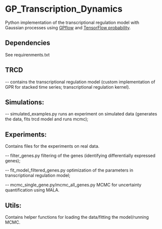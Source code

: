 # GP_Transcription_Dynamics

Python implementation of the transcriptional regulation model with Gaussian processes using [GPflow](https://www.gpflow.org/) and [TensorFlow probability](https://www.tensorflow.org/probability).

## Dependencies

See requirenments.txt

##  TRCD 

-- contains the transcriptional regulation model (custom implementation of GPR for stacked time series; transcriptional regulation kernel).

## Simulations:
-- simulated_examples.py runs an experiment on simulated data (generates the data, fits trcd model and runs mcmc);

## Experiments:
Contains files for the experiments on real data. 

-- filter_genes.py filtering of the genes (identifying differentially expressed genes);

-- fit_model_filtered_genes.py optimization of the parameters in transcriptional regulation model;

-- mcmc_single_gene.py/mcmc_all_genes.py MCMC for uncertainty quantification using MALA. 

## Utils:
Contains helper functions for loading the data/fitting the model/running MCMC. 






